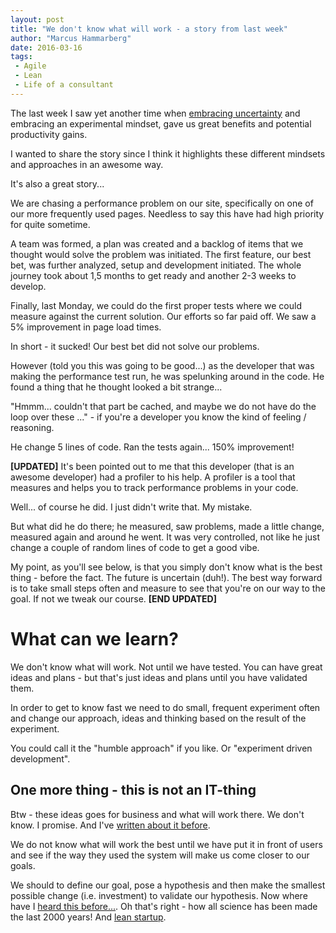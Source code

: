 ```yaml
---
layout: post
title: "We don't know what will work - a story from last week"
author: "Marcus Hammarberg"
date: 2016-03-16
tags:
 - Agile
 - Lean
 - Life of a consultant
---
```


The last week I saw yet another time when [embracing uncertainty](https://vimeo.com/43603453) and embracing an experimental mindset, gave us great benefits and potential productivity gains. 

I wanted to share the story since I think it highlights these different mindsets and approaches in an awesome way.

It's also a great story...

<!-- excerpt-end -->

We are chasing a performance problem on our site, specifically on one of our more frequently used pages. Needless to say this have had high priority for quite sometime. 

A team was formed, a plan was created and a backlog of items that we thought would solve the problem was initiated. The first feature, our best bet, was further analyzed, setup and development initiated. The whole journey took about 1,5 months to get ready and another 2-3 weeks to develop. 

Finally, last Monday, we could do the first proper tests where we could measure against the current solution. Our efforts so far paid off. We saw a 5% improvement in page load times. 

In short - it sucked! Our best bet did not solve our problems. 

However (told you this was going to be good...) as the developer that was making the performance test run, he was spelunking around in the code. He found a thing that he thought looked a bit strange... 

"Hmmm... couldn't that part be cached, and maybe we do not have do the loop over these ..." - if you're a developer you know the kind of feeling / reasoning. 

He change 5 lines of code. Ran the tests again... 150% improvement!

**[UPDATED]**
It's been pointed out to me that this developer (that is an awesome developer) had a profiler to his help. A profiler is a tool that measures and helps you to track performance problems in your code.

Well... of course he did. I just didn't write that. My mistake. 

But what did he do there; he measured, saw problems, made a little change, measured again and around he went. It was very controlled, not like he just change a couple of random lines of code to get a good vibe. 

My point, as you'll see below, is that you simply don't know what is the best thing - before the fact. The future is uncertain (duh!). The best way forward is to take small steps often and measure to see that you're on our way to the goal. If not we tweak our course.
**[END UPDATED]**

# What can we learn?
We don't know what will work. Not until we have tested. You can have great ideas and plans - but that's just ideas and plans until you have validated them. 

In order to get to know fast we need to do small, frequent experiment often and change our approach, ideas and thinking based on the result of the experiment. 

You could call it the "humble approach" if you like. Or "experiment driven development". 

## One more thing - this is not an IT-thing
Btw - these ideas goes for business and what will work there. We don't know. I promise. And I've [written about it before](http://codebetter.com/marcushammarberg/2014/01/27/do-we-dare-to-be-data-driven/).

We do not know what will work the best until we have put it in front of users and see if the way they used the system will make us come closer to our goals. 

We should to define our goal, pose a hypothesis and then make the smallest possible change (i.e. investment) to validate our hypothesis. Now where have I [heard this before...](https://en.wikipedia.org/wiki/Scientific_method). Oh that's right - how all science has been made the last 2000 years! And [lean startup](http://theleanstartup.com/).